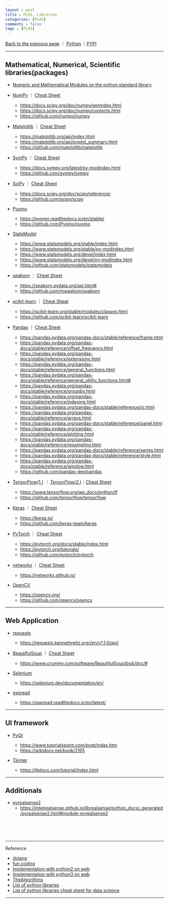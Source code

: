 ```yaml
---
layout : post
title : PL03, Libraries
categories: [PL03]
comments : false
tags : [PL03]
---
```

[Back to the previous page](https://userdyk-github.github.io/Study.html) ｜ <a href="https://userdyk-github.github.io/pl03/PL03-Contents.html">Python</a> ｜<a href="https://pypi.org/" target="_blank">PYPI</a><br>

---

## **Mathematical, Numerical, Scientific libraries(packages)**

- <a href='https://docs.python.org/3/library/numeric.html' target="_blank">Numeric and Mathematical Modules on the python standard library</a>

- <a href='https://userdyk-github.github.io/pl03-topic02/PL03-Topic02-NumPy.html'>NumPy</a> ｜ <a href=' https://s3.amazonaws.com/assets.datacamp.com/blog_assets/Numpy_Python_Cheat_Sheet.pdf' target="_blank">Cheat Sheet</a>
  - <a href='https://docs.scipy.org/doc/numpy/genindex.html' target="_blank"><span class='jb-small'>https://docs.scipy.org/doc/numpy/genindex.html</span></a>
  - <a href='https://docs.scipy.org/doc/numpy/contents.html' target="_blank"><span class='jb-small'>https://docs.scipy.org/doc/numpy/contents.html</span></a>
  - <a href='https://github.com/numpy/numpy' target="_blank"><span class='jb-small'>https://github.com/numpy/numpy</span></a>


- <a href='https://userdyk-github.github.io/pl03-topic02/PL03-Topic02-Matplotlib.html'>Matplotlib</a> ｜ <a href='https://s3.amazonaws.com/assets.datacamp.com/blog_assets/Python_Matplotlib_Cheat_Sheet.pdf' target="_blank">Cheat Sheet</a>
  - <a href='https://matplotlib.org/api/index.html' target="_blank"><span class='jb-small'>https://matplotlib.org/api/index.html</span></a>
  - <a href='https://matplotlib.org/api/pyplot_summary.html' target="_blank"><span class='jb-small'>https://matplotlib.org/api/pyplot_summary.html</span></a>
  - <a href='https://github.com/matplotlib/matplotlib' target="_blank"><span class='jb-small'>https://github.com/matplotlib/matplotlib</span></a>
  
  
- <a href='https://userdyk-github.github.io/pl03-topic02/PL03-Topic02-SymPy.html'>SymPy</a> ｜ <a href='http://daabzlatex.s3.amazonaws.com/9065616cce623384fe5394eddfea4c52.pdf' target="_blank">Cheat Sheet</a>
  - <a href='https://docs.sympy.org/latest/py-modindex.html' target="_blank"><span class='jb-small'>https://docs.sympy.org/latest/py-modindex.html</span></a>
  - <a href='https://github.com/sympy/sympy' target="_blank"><span class='jb-small'>https://github.com/sympy/sympy</span></a>
  
  
- <a href='https://userdyk-github.github.io/pl03-topic02/PL03-Topic02-SciPy.html'>SciPy</a> ｜ <a href='https://s3.amazonaws.com/assets.datacamp.com/blog_assets/Python_SciPy_Cheat_Sheet_Linear_Algebra.pdf' target="_blank">Cheat Sheet</a>
  - <a href='https://docs.scipy.org/doc/scipy/reference/' target="_blank"><span class='jb-small'>https://docs.scipy.org/doc/scipy/reference/</span></a>
  - <a href='https://github.com/scipy/scipy' target="_blank"><span class='jb-small'>https://github.com/scipy/scipy</span></a>
  

- <a href='https://userdyk-github.github.io/pl03-topic02/PL03-Topic02-Pyomo.html'>Pyomo</a>
  - <a href='https://pyomo.readthedocs.io/en/stable/' target="_blank"><span class='jb-small'>https://pyomo.readthedocs.io/en/stable/</span></a>
  - <a href='https://github.com/Pyomo/pyomo' target="_blank"><span class='jb-small'>https://github.com/Pyomo/pyomo</span></a>


- <a href='https://userdyk-github.github.io/pl03-topic02/PL03-Topic02-StatsModel.html'>StatsModel</a>
  - <a href="https://www.statsmodels.org/stable/index.html" target="_blank" class='jb-small'>https://www.statsmodels.org/stable/index.html</a>
  - <a href="https://www.statsmodels.org/stable/py-modindex.html" target="_blank" class='jb-small'>https://www.statsmodels.org/stable/py-modindex.html</a>
  - <a href="https://www.statsmodels.org/devel/index.html" target="_blank" class='jb-small'>https://www.statsmodels.org/devel/index.html</a>
  - <a href='https://www.statsmodels.org/devel/py-modindex.html' target="_blank"><span class='jb-small'>https://www.statsmodels.org/devel/py-modindex.html</span></a>
  - <a href='https://github.com/statsmodels/statsmodels' target="_blank"><span class='jb-small'>https://github.com/statsmodels/statsmodels</span></a>
  
  
- <a href='https://userdyk-github.github.io/pl03-topic02/PL03-Topic02-seaborn.html'>seaborn</a> ｜ <a href='https://s3.amazonaws.com/assets.datacamp.com/blog_assets/Python_Seaborn_Cheat_Sheet.pdf' target="_blank">Cheat Sheet</a>
  - <a href='https://seaborn.pydata.org/api.html#' target="_blank"><span class='jb-small'>https://seaborn.pydata.org/api.html#</span></a>
  - <a href='https://github.com/mwaskom/seaborn' target="_blank"><span class='jb-small'>https://github.com/mwaskom/seaborn</span></a>


- <a href='https://userdyk-github.github.io/pl03-topic02/PL03-Topic02-scikit-learn.html'>scikit-learn</a> ｜ <a href='https://s3.amazonaws.com/assets.datacamp.com/blog_assets/Scikit_Learn_Cheat_Sheet_Python.pdf' target="_blank">Cheat Sheet</a>
  - <a href='https://scikit-learn.org/stable/modules/classes.html' target="_blank"><span class='jb-small'>https://scikit-learn.org/stable/modules/classes.html</span></a>
  - <a href='https://github.com/scikit-learn/scikit-learn' target="_blank"><span class='jb-small'>https://github.com/scikit-learn/scikit-learn</span></a>


- <a href='https://userdyk-github.github.io/pl03-topic02/PL03-Topic02-Pandas.html'>Pandas</a> ｜ <a href='https://pandas.pydata.org/Pandas_Cheat_Sheet.pdf' target="_blank">Cheat Sheet</a>
  - <a href='https://pandas.pydata.org/pandas-docs/stable/reference/frame.html' target="_blank"><span class='jb-small'>https://pandas.pydata.org/pandas-docs/stable/reference/frame.html</span></a>
  - <a href='https://pandas.pydata.org/pandas-docs/stable/reference/offset_frequency.html' target="_blank"><span class='jb-small'>https://pandas.pydata.org/pandas-docs/stable/reference/offset_frequency.html</span></a>
  - <a href='https://pandas.pydata.org/pandas-docs/stable/reference/extensions.html' target="_blank"><span class='jb-small'>https://pandas.pydata.org/pandas-docs/stable/reference/extensions.html</span></a>
  - <a href='https://pandas.pydata.org/pandas-docs/stable/reference/general_functions.html' target="_blank"><span class='jb-small'>https://pandas.pydata.org/pandas-docs/stable/reference/general_functions.html</span></a>
  - <a href='https://pandas.pydata.org/pandas-docs/stable/reference/general_utility_functions.html#' target="_blank"><span class='jb-small'>https://pandas.pydata.org/pandas-docs/stable/reference/general_utility_functions.html#</span></a>
  - <a href='https://pandas.pydata.org/pandas-docs/stable/reference/groupby.html' target="_blank"><span class='jb-small'>https://pandas.pydata.org/pandas-docs/stable/reference/groupby.html</span></a>
  - <a href='https://pandas.pydata.org/pandas-docs/stable/reference/indexing.html' target="_blank"><span class='jb-small'>https://pandas.pydata.org/pandas-docs/stable/reference/indexing.html</span></a>
  - <a href='https://pandas.pydata.org/pandas-docs/stable/reference/io.html' target="_blank"><span class='jb-small'>https://pandas.pydata.org/pandas-docs/stable/reference/io.html</span></a>
  - <a href='https://pandas.pydata.org/pandas-docs/stable/reference/arrays.html' target="_blank"><span class='jb-small'>https://pandas.pydata.org/pandas-docs/stable/reference/arrays.html</span></a>
  - <a href='https://pandas.pydata.org/pandas-docs/stable/reference/panel.html' target="_blank"><span class='jb-small'>https://pandas.pydata.org/pandas-docs/stable/reference/panel.html</span></a>
  - <a href='https://pandas.pydata.org/pandas-docs/stable/reference/plotting.html' target="_blank"><span class='jb-small'>https://pandas.pydata.org/pandas-docs/stable/reference/plotting.html</span></a>
  - <a href='https://pandas.pydata.org/pandas-docs/stable/reference/resampling.html' target="_blank"><span class='jb-small'>https://pandas.pydata.org/pandas-docs/stable/reference/resampling.html</span></a>
  - <a href='https://pandas.pydata.org/pandas-docs/stable/reference/series.html' target="_blank"><span class='jb-small'>https://pandas.pydata.org/pandas-docs/stable/reference/series.html</span></a>
  - <a href='https://pandas.pydata.org/pandas-docs/stable/reference/style.html' target="_blank"><span class='jb-small'>https://pandas.pydata.org/pandas-docs/stable/reference/style.html</span></a>
  - <a href='https://pandas.pydata.org/pandas-docs/stable/reference/window.html' target="_blank"><span class='jb-small'>https://pandas.pydata.org/pandas-docs/stable/reference/window.html</span></a>
  - <a href='https://github.com/pandas-dev/pandas' target="_blank"><span class='jb-small'>https://github.com/pandas-dev/pandas</span></a>
  
  
- <a href='https://userdyk-github.github.io/pl03-topic02/PL03-Topic02-TensorFlow_version1.html'>TensorFlow(1.*)</a> ｜ <a href='https://userdyk-github.github.io/pl03-topic02/PL03-Topic02-TensorFlow_version2.html'>TensorFlow(2.*)</a>｜<a href='https://cdn-images-1.medium.com/max/2000/1*dtOZSuYDonyyBvEULpJALw.png' target="_blank">Cheat Sheet</a>
  - <a href='https://www.tensorflow.org/api_docs/python/tf' target="_blank"><span class='jb-small'>https://www.tensorflow.org/api_docs/python/tf</span></a>
  - <a href='https://github.com/tensorflow/tensorflow' target="_blank"><span class='jb-small'>https://github.com/tensorflow/tensorflow</span></a>
  
  
- <a href='https://userdyk-github.github.io/pl03-topic02/PL03-Topic02-Keras.html'>Keras</a> ｜ <a href='https://s3.amazonaws.com/assets.datacamp.com/blog_assets/Keras_Cheat_Sheet_Python.pdf' target="_blank">Cheat Sheet</a>
  - <a href='https://keras.io/' target="_blank"><span class='jb-small'>https://keras.io/</span></a>
  - <a href='https://github.com/keras-team/keras' target="_blank"><span class='jb-small'>https://github.com/keras-team/keras</span></a>
  
  
- <a href='https://userdyk-github.github.io/pl03-topic02/PL03-Topic02-PyTorch.html'>PyTorch</a> ｜ <a href='https://pytorch.org/tutorials/beginner/ptcheat.html' target="_blank">Cheat Sheet</a>
  - <a href='https://pytorch.org/docs/stable/index.html' target="_blank"><span class='jb-small'>https://pytorch.org/docs/stable/index.html</span></a>
  - <a href='https://pytorch.org/tutorials/' target="_blank"><span class='jb-small'>https://pytorch.org/tutorials/</span></a>
  - <a href='https://github.com/pytorch/pytorch' target="_blank"><span class='jb-small'>https://github.com/pytorch/pytorch</span></a>
  

- <a href='https://userdyk-github.github.io/pl03-topic02/PL03-Topic02-networkx.html'>networkx</a> ｜ <a href='https://www.cheatography.com/murenei/cheat-sheets/network-analysis-with-python-and-networkx/' target="_blank">Cheat Sheet</a>
  - <a href='https://networkx.github.io/' target="_blank"><span class='jb-small'>https://networkx.github.io/</span></a>


- <a href='https://userdyk-github.github.io/pl03-topic02/PL03-Topic02-OpenCV.html'>OpenCV</a>
  - <a href='https://opencv.org/' target="_blank"><span class='jb-small'>https://opencv.org/</span></a>
  - <a href='https://github.com/opencv/opencv' target="_blank"><span class='jb-small'>https://github.com/opencv/opencv</span></a>



<hr class="division2">

## **Web Application**

- <a href='https://userdyk-github.github.io/pl03-topic02/PL03-Topic02-requests.html'>requests</a>
  - <a href='https://requests.kennethreitz.org//en/v1.1.0/api/' target="_blank"><span class='jb-small'>https://requests.kennethreitz.org//en/v1.1.0/api/</span></a>
  
- <a href='https://userdyk-github.github.io/pl03-topic02/PL03-Topic02-BeautifulSoup.html'>BeautifulSoup</a> ｜ <a href='' target="_blank">Cheat Sheet</a>
  - <a href='https://www.crummy.com/software/BeautifulSoup/bs4/doc/#' target="_blank"><span class='jb-small'>https://www.crummy.com/software/BeautifulSoup/bs4/doc/#</span></a>
  
- <a href='https://userdyk-github.github.io/pl03-topic02/PL03-Topic02-Selenium.html'>Selenium</a>
  - <a href='https://selenium.dev/documentation/en/' target="_blank"><span class='jb-small'>https://selenium.dev/documentation/en/</span></a>

- <a href='https://userdyk-github.github.io/pl03-topic02/PL03-Topic02-gspread.html'>gspread</a>
  - <a href='https://gspread.readthedocs.io/en/latest/' target="_blank"><span class='jb-small'>https://gspread.readthedocs.io/en/latest/</span></a>

<hr class="division2">

## **UI framework**

- <a href='https://userdyk-github.github.io/pl03-topic02/PL03-Topic02-PyQt.html'>PyQt</a>
  - <a href='https://www.tutorialspoint.com/pyqt/index.htm' target="_blank"><span class='jb-small'>https://www.tutorialspoint.com/pyqt/index.htm</span></a>
  - <a href='https://wikidocs.net/book/2165' target="_blank"><span class='jb-small'>https://wikidocs.net/book/2165</span></a>
  
- <a href='https://userdyk-github.github.io/pl03-topic02/PL03-Topic02-Tkinter.html'>Tkinter</a>
  - <a href='https://tkdocs.com/tutorial/index.html' target="_blank"><span class='jb-small'>https://tkdocs.com/tutorial/index.html</span></a>


<hr class="division2">

## **Additionals**

- <a href='https://userdyk-github.github.io/pl03-topic02/PL03-Topic02-pyrealsense2.html'>pyrealsense2</a>
  - <a href='https://intelrealsense.github.io/librealsense/python_docs/_generated/pyrealsense2.html#module-pyrealsense2' target="_blank"><span class='jb-small'>https://intelrealsense.github.io/librealsense/python_docs/_generated/pyrealsense2.html#module-pyrealsense2</span></a>


<br><br><br>

---

Reference

- <a href="https://dojang.io/course/index.php?categoryid=1" target="_blank">dojang</a>
- <a href="https://www.fun-coding.org/daveblog.html" target="_blank">fun coding</a>
- <a href='https://repl.it/languages/python' target="_blank">Implementation with python2 on web</a>
- <a href='https://repl.it/languages/python3' target="_blank">Implementation with python3 on web</a>
- <a href='https://github.com/TheAlgorithms/Python' target="_blank">TheAlgorithms</a>
- <a href='https://en.wikipedia.org/wiki/List_of_Python_software' target="_blank">List of python libraries</a><br>
- <a href='https://www.datacamp.com/community/data-science-cheatsheets' target="_blank">List of python libraries cheat sheet for data science</a><br>

---
